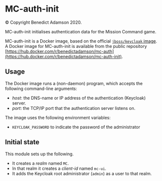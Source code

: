 # MC-auth-init
© Copyright Benedict Adamson 2020.

MC-auth-init initialises authentication data for the Mission Command game.

MC-auth-init is a Docker image, based on the official [`jboss/keycloak` image](https://hub.docker.com/r/jboss/keycloak).
A Docker image for MC-auth-init is available from the  public repository
[https://hub.docker.com/r/benedictadamson/mc-auth](https://hub.docker.com/r/benedictadamson/mc-auth-init).

## Usage
The Docker image runs a (non-daemon) program, which accepts the following command-line arguments:
* *host*: the DNS-name or IP address of the authentication (Keycloak) server.
* *port*: the TCP/IP port that the authentication server listens on.

The image uses the following environment variables:
* `KEYCLOAK_PASSWORD` to indicate the password of the administrator

## Initial state
This module sets up the following.
* It creates a *realm* named `MC`.
* In that realm it creates a *client-id* named `mc-ui`.
* It adds the Keycloak root administrator (`admin`) as a user to that realm.